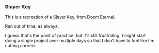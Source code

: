### Slayer Key

This is a recreation of a Slayer Key, from Doom Eternal.

Ran out of time, as always.

I guess that's the point of practice, but it's still frustrating.
I might start doing a single project over multiple days so that I don't
have to feel like I'm cutting corners.
